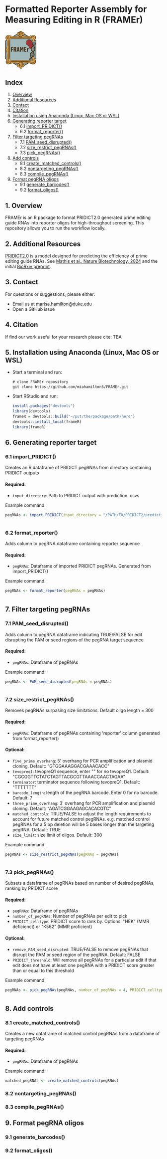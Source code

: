 # Formatted Reporter Assembly for Measuring Editing in R (FRAMEr)

<img src="FRAMEr.png" width="100"/>

## Index

1. [Overview](#1-overview)
2. [Additional Resources](#2-additional-resources)
3. [Contact](#3-contact)
4. [Citation](#4-citation)
5. [Installation using Anaconda (Linux, Mac OS or WSL)](#5-installation-using-anaconda-linux-mac-os-or-wsl)
6. [Generating reporter target](#6-generating-reporter-target)
   - 6.1 [import_PRIDICT()](#61-import_pridict())
   - 6.2 [format_reporter()](#62-format_reporter())
7. [Filter targeting pegRNAs](#7-filter-targeting-pegrnas)
   - 7.1 [PAM_seed_disrupted()](#71-pam_seed_disrupted())
   - 7.2 [size_restrict_pegRNAs()](#72-size_restrict_pegrnas())
   - 7.3 [pick_pegRNAs()](#73-prioritize_pegRNAs())
8. [Add controls](#8-add-controls)
   - 8.1 [create_matched_controls()](#81-create_matched_controls())
   - 8.2 [nontargeting_pegRNAs()](#82-nontargeting_pegRNAs())
   - 8.3 [compile_pegRNAs()](#82-compile_pegRNAs())
9. [Format pegRNA oligos](#9-format-pegrna-oligos)
   - 9.1 [generate_barcodes()](#91-generate_barcodes())
   - 9.2 [format_oligos()](#92-format_oligos())

## 1. Overview
FRAMEr is an R package to format PRIDICT2.0 generated prime editing guide RNAs into reporter oligos for high-throughput screening. This repository allows you to run the workflow locally.

## 2. Additional Resources

[PRIDICT2.0](https://github.com/uzh-dqbm-cmi/PRIDICT2) is a model designed for predicting the efficiency of prime editing guide RNAs. See [Mathis et al., Nature Biotechnology, 2024](https://rdcu.be/dLu0f) and the initial [BioRxiv preprint](https://www.biorxiv.org/content/10.1101/2023.10.09.561414v1).


## 3. Contact

For questions or suggestions, please either:
- Email us at [marisa.hamilton@duke.edu](mailto:marisa.hamilton@duke.edu)
- Open a GitHub issue

## 4. Citation

If find our work useful for your research please cite: TBA

## 5. Installation using Anaconda (Linux, Mac OS or WSL)

* Start a terminal and run:
    ```shell
    # clone FRAMEr repository
    git clone https://github.com/miahamilton5/FRAMEr.git
    ```
* Start RStudio and run:
    ```r
   install.packages("devtools")
   library(devtools)
   frameR = devtools::build("~/put/the/package/path/here")
   devtools::install_local(frameR)
   library(frameR)
    ```

## 6. Generating reporter target

### 6.1 import_PRIDICT()

Creates an R dataframe of PRIDICT pegRNAs from directory containing PRIDICT outputs

####  Required:
  -  `input_directory`: Path to PRIDICT output with prediction .csvs

Example command:
```r
pegRNAs <- import_PRIDICT(input_directory = "/PATH/TO/PRIDICT2/predictions/")
``` 
#

### 6.2 format_reporter()

Adds column to pegRNA dataframe containing reporter sequence

####  Required:
  -  `pegRNAs`: Dataframe of imported PRIDICT pegRNAs. Generated from import_PRIDICT()

Example command:
```r
pegRNAs <- format_reporter(pegRNAs = pegRNAs)
``` 
#

## 7. Filter targeting pegRNAs

### 7.1 PAM_seed_disrupted()

Adds column to pegRNA dataframe indicating TRUE/FALSE for edit disrupting the PAM or seed regions of the pegRNA target sequence

####  Required:
  -  `pegRNAs`: Dataframe of pegRNAs

Example command:
```r
pegRNAs <- PAM_seed_disrupted(pegRNAs = pegRNAs)
``` 
#

### 7.2 size_restrict_pegRNAs()

Removes pegRNAs surpasing size limitations. Default oligo length = 300

####  Required:
  -  `pegRNAs`: Dataframe of pegRNAs containing 'reporter' column generated from format_reporter()

####  Optional:
   - `five_prime_overhang`: 5' overhang for PCR amplification and plasmid cloning. Default: "GTGGAAAGGACGAAACACC"
   - `tevopreq1`: tevopreQ1 sequence, enter "" for no tevopreQ1. Default: "CGCGGTTCTATCTAGTTACGCGTTAAACCAACTAGAA"
   - `terminator`: terminator sequence following tevopreQ1. Default: "TTTTTTT"
   - `barcode_length`: length of the pegRNA barcode. Enter 0 for no barcode. Default: 7
   - `three_prime_overhang`: 3' overhang for PCR amplification and plasmid cloning. Default: "AGATCGGAAGAGCACACGTC"
   - `matched_controls`: TRUE/FALSE to adjust the length requirements to account for future matched control pegRNAs. e.g. matched control pegRNAs for a 5 bp deletion will be 5 bases longer than the targeting pegRNA. Default: TRUE
   - `size_limit`: size limit of oligos. Default: 300

Example command:
```r
pegRNAs <- size_restrict_pegRNAs(pegRNAs = pegRNAs)
``` 
#

### 7.3 pick_pegRNAs()

Subsets a dataframe of pegRNAs based on number of desired pegRNAs, ranking by PRIDICT score

####  Required:
  -  `pegRNAs`: Dataframe of pegRNAs
  -  `number_of_pegRNAs`: Number of pegRNAs per edit to pick
  -  `PRIDICT_celltype`: PRIDICT score to rank by. Options: "HEK" (MMR deficienct) or "K562" (MMR proficient)

####  Optional:
   - `remove_PAM_seed_disrupted`: TRUE/FALSE to remove pegRNAs that disrupt the PAM or seed region of the pegRNA. Default: FALSE
   - `PRIDICT_threshold`: Will remove all pegRNAs for a particular edit if that edit does not have at least one pegRNA with a PRIDICT score greater than or equal to this threshold

Example command:
```r
pegRNAs <- pick_pegRNAs(pegRNAs, number_of_pegRNAs = 4, PRIDICT_celltype = "HEK", remove_PAM_seed_disrupted = TRUE, PRIDICT_threshold = 50)
``` 
#

## 8. Add controls

### 8.1 create_matched_controls()

Creates a new dataframe of matched control pegRNAs from a dataframe of targeting pegRNAs

####  Required:
  -  `pegRNAs`: Dataframe of pegRNAs

Example command:
```r
matched_pegRNAs <- create_matched_controls(pegRNAs)
``` 

### 8.2 nontargeting_pegRNAs()

### 8.3 compile_pegRNAs()

## 9. Format pegRNA oligos

### 9.1 generate_barcodes()

### 9.2 format_oligos()
